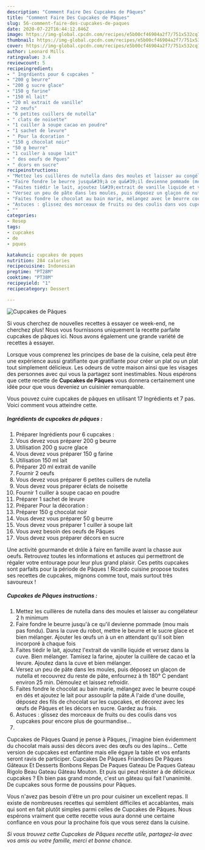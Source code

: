 ```yaml
---
description: "Comment Faire Des Cupcakes de Pâques"
title: "Comment Faire Des Cupcakes de Pâques"
slug: 56-comment-faire-des-cupcakes-de-paques
date: 2020-07-22T16:44:12.846Z
image: https://img-global.cpcdn.com/recipes/e5b00cf46904a2f7/751x532cq70/cupcakes-de-paques-photo-principale-de-la-recette.jpg
thumbnail: https://img-global.cpcdn.com/recipes/e5b00cf46904a2f7/751x532cq70/cupcakes-de-paques-photo-principale-de-la-recette.jpg
cover: https://img-global.cpcdn.com/recipes/e5b00cf46904a2f7/751x532cq70/cupcakes-de-paques-photo-principale-de-la-recette.jpg
author: Leonard Mills
ratingvalue: 3.4
reviewcount: 5
recipeingredient:
- " Ingrdients pour 6 cupcakes "
- "200 g beurre"
- "200 g sucre glace"
- "150 g farine"
- "150 ml lait"
- "20 ml extrait de vanille"
- "2 oeufs"
- "6 petites cuillers de nutella"
- " clats de noisette"
- "1 cuiller à soupe cacao en poudre"
- "1 sachet de levure"
- " Pour la dcoration "
- "150 g chocolat noir"
- "50 g beurre"
- "1 cuiller à soupe lait"
- " des oeufs de Pques"
- " dcors en sucre"
recipeinstructions:
- "Mettez les cuillères de nutella dans des moules et laisser au congélateur 2 h minimum"
- "Faire fondre le beurre jusqu&#39;à ce qu&#39;il devienne pommade (mou mais pas fondu). Dans la cuve du robot, mettre le beurre et le sucre glace et bien mélanger. Ajouter les œufs un à un en attendant qu&#39;il soit bien incorporé à chaque fois"
- "Faites tiédir le lait, ajoutez l&#39;extrait de vanille liquide et versez dans la cuve. Bien mélanger. Tamisez la farine, ajouter la cuillère de cacao et la levure. Ajoutez dans la cuve et bien mélanger."
- "Versez un peu de pâte dans les moules, puis déposez un glaçon de nutella et recouvrez du reste de pâte, enfournez à th 180° C pendant environ 25 min. Démoulez et laissez refroidir."
- "Faites fondre le chocolat au bain marie, mélangez avec le beurre coupé en dés et ajoutez le lait pour assouplir la pâte.A l&#39;aide d&#39;une douille, déposez des fils de chocolat sur les cupcakes, et décorez avec les œufs de Pâques et les décors en sucre. Gardez au frais."
- "Astuces : glissez des morceaux de fruits ou des coulis dans vos cupcakes pour encore plus de gourmandise..."
- ""
categories:
- Resep
tags:
- cupcakes
- de
- pques

katakunci: cupcakes de pques 
nutrition: 284 calories
recipecuisine: Indonesian
preptime: "PT28M"
cooktime: "PT38M"
recipeyield: "1"
recipecategory: Dessert

---
```



![Cupcakes de Pâques](https://img-global.cpcdn.com/recipes/e5b00cf46904a2f7/751x532cq70/cupcakes-de-paques-photo-principale-de-la-recette.jpg)

Si vous cherchez de nouvelles recettes à essayer ce week-end, ne cherchez plus! Nous vous fournissons uniquement la recette parfaite cupcakes de pâques ici. Nous avons également une grande variété de recettes à essayer.

Lorsque vous comprenez les principes de base de la cuisine, cela peut être une expérience aussi gratifiante que gratifiante pour créer un plat ou un plat tout simplement délicieux. Les odeurs de votre maison ainsi que les visages des personnes avec qui vous la partagez sont inestimables. Nous espérons que cette recette de <strong> Cupcakes de Pâques </strong> vous donnera certainement une idée pour que vous deveniez un cuisinier remarquable.

<!--inarticleads1-->

Vous pouvez cuire cupcakes de pâques en utilisant 17 Ingrédients et 7 pas. Voici comment vous atteindre cette.

##### Ingrédients de cupcakes de pâques :

1. Préparer  Ingrédients pour 6 cupcakes :
1. Vous devez vous préparer 200 g beurre
1. Utilisation 200 g sucre glace
1. Vous devez vous préparer 150 g farine
1. Utilisation 150 ml lait
1. Préparer 20 ml extrait de vanille
1. Fournir 2 oeufs
1. Vous devez vous préparer 6 petites cuillers de nutella
1. Vous devez vous préparer  éclats de noisette
1. Fournir 1 cuiller à soupe cacao en poudre
1. Préparer 1 sachet de levure
1. Préparer  Pour la décoration :
1. Préparer 150 g chocolat noir
1. Vous devez vous préparer 50 g beurre
1. Vous devez vous préparer 1 cuiller à soupe lait
1. Vous avez besoin  des oeufs de Pâques
1. Vous devez vous préparer  décors en sucre


Une activité gourmande et drôle à faire en famille avant la chasse aux oeufs. Retrouvez toutes les informations et astuces qui permettront de régaler votre entourage pour leur plus grand plaisir. Ces petits cupcakes sont parfaits pour la période de Pâques ! Ricardo cuisine propose toutes ses recettes de cupcakes, mignons comme tout, mais surtout très savoureux ! 

<!--inarticleads2-->

##### Cupcakes de Pâques instructions :

1. Mettez les cuillères de nutella dans des moules et laisser au congélateur 2 h minimum
1. Faire fondre le beurre jusqu&#39;à ce qu&#39;il devienne pommade (mou mais pas fondu). Dans la cuve du robot, mettre le beurre et le sucre glace et bien mélanger. Ajouter les œufs un à un en attendant qu&#39;il soit bien incorporé à chaque fois
1. Faites tiédir le lait, ajoutez l&#39;extrait de vanille liquide et versez dans la cuve. Bien mélanger. Tamisez la farine, ajouter la cuillère de cacao et la levure. Ajoutez dans la cuve et bien mélanger.
1. Versez un peu de pâte dans les moules, puis déposez un glaçon de nutella et recouvrez du reste de pâte, enfournez à th 180° C pendant environ 25 min. Démoulez et laissez refroidir.
1. Faites fondre le chocolat au bain marie, mélangez avec le beurre coupé en dés et ajoutez le lait pour assouplir la pâte.A l&#39;aide d&#39;une douille, déposez des fils de chocolat sur les cupcakes, et décorez avec les œufs de Pâques et les décors en sucre. Gardez au frais.
1. Astuces : glissez des morceaux de fruits ou des coulis dans vos cupcakes pour encore plus de gourmandise...
1. 


Cupcakes de Pâques Quand je pense à Pâques, j&#39;imagine bien évidemment du chocolat mais aussi des décors avec des œufs ou des lapins… Cette version de cupcakes est enfantine mais elle égaye la table et vos enfants seront ravis de participer. Cupcakes De Pâques Friandises De Pâques Gâteaux Et Desserts Bonbons Repas De Paques Gateau De Paques Gateau Rigolo Beau Gateau Gâteau Mouton. Et puis qui peut résister à de délicieux cupcakes ? Eh bien pas grand monde, c&#39;est un gâteau qui fait l&#39;unanimité. De cupcakes sous forme de poussins pour Pâques. 

<!--inarticleads1-->

<p>
Vous n'avez pas besoin d'être un pro pour cuisiner un excellent repas. Il existe de nombreuses recettes qui semblent difficiles et accablantes, mais qui sont en fait plutôt simples parmi celles de Cupcakes de Pâques. Nous espérons vraiment que cette recette vous aura donné une certaine confiance en vous pour la prochaine fois que vous serez dans la cuisine.
</p>

<p>
<i>Si vous trouvez cette Cupcakes de Pâques recette utile, partagez-la avec vos amis ou votre famille, merci et bonne chance.</i>
</p>
